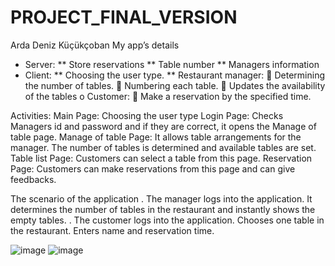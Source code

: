 # PROJECT_FINAL_VERSION
Arda Deniz Küçükçoban
My app’s details
*	Server:
**	Store reservations
**	Table number
**	Managers information
*	Client:
**	Choosing the user type.
**	Restaurant manager:
	Determining the number of tables.
	Numbering each table.
	Updates the availability of the tables
o	Customer:
	Make a reservation by the specified time.


Activities:
Main Page: Choosing the user type
Login Page: Checks Managers id and password and if they are correct, it opens the Manage of table page.
Manage of table Page: It allows table arrangements for the manager. The number of tables is determined and available tables are set.
Table list Page: Customers can select a table from this page.
Reservation Page: Customers can make reservations from this page and can give feedbacks.

The scenario of the application
. The manager logs into the application. It determines the number of tables in the restaurant and instantly shows the empty tables.
. The customer logs into the application. Chooses one table in the restaurant. Enters name and reservation time.

![image](https://user-images.githubusercontent.com/68968488/172713475-fa08b859-71de-40e1-a7fa-068bf3a514ad.png)
![image](https://user-images.githubusercontent.com/68968488/172713515-13054f68-d757-46f3-abd1-5fc8fae464e6.png)


 
 
